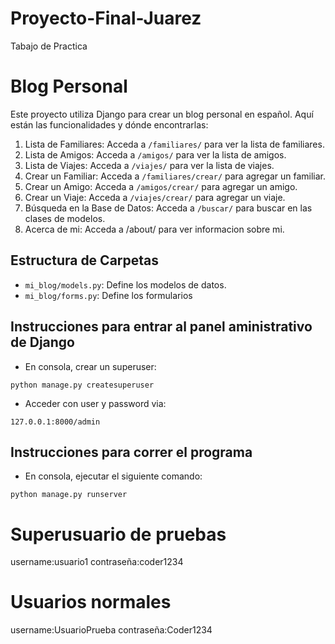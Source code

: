 # Proyecto-Final-Juarez
Tabajo de Practica 

# Blog Personal 

Este proyecto utiliza Django para crear un blog personal en español. Aquí están las funcionalidades y dónde encontrarlas:

1. Lista de Familiares: Acceda a `/familiares/` para ver la lista de familiares.
2. Lista de Amigos: Acceda a `/amigos/` para ver la lista de amigos.
3. Lista de Viajes: Acceda a `/viajes/` para ver la lista de viajes.
4. Crear un Familiar: Acceda a `/familiares/crear/` para agregar un familiar.
5. Crear un Amigo: Acceda a `/amigos/crear/` para agregar un amigo.
6. Crear un Viaje: Acceda a `/viajes/crear/` para agregar un viaje.
7. Búsqueda en la Base de Datos: Acceda a `/buscar/` para buscar en las clases de modelos.
8. Acerca de mi: Acceda a /about/ para ver informacion sobre mi.

## Estructura de Carpetas

- `mi_blog/models.py`: Define los modelos de datos.
- `mi_blog/forms.py`: Define los formularios


## Instrucciones para entrar al panel aministrativo de Django
+ En consola, crear un superuser:
```
python manage.py createsuperuser
```
+ Acceder con user y password via:
```
127.0.0.1:8000/admin
```
## Instrucciones para correr el programa
+ En consola, ejecutar el siguiente comando:
```
python manage.py runserver
```
# Superusuario de pruebas
username:usuario1
contraseña:coder1234

# Usuarios normales
username:UsuarioPrueba
contraseña:Coder1234